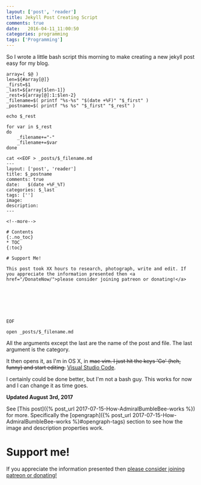 ```yaml
---
layout: ['post', 'reader']
title: Jekyll Post Creating Script
comments: true
date:   2016-04-11_11:00:50
categories: programming
tags: ['Programming']
---
```

So I wrote a little bash script this morning to make creating a new jekyll post easy for my blog.

~~~
array=( $@ )
len=${#array[@]}
_first=$1
_last=${array[$len-1]}
_rest=${array[@]:1:$len-2}
_filename=$( printf "%s-%s" "$(date +%F)" "$_first" )
_postname=$( printf "%s %s" "$_first" "$_rest" )

echo $_rest

for var in $_rest 
do
    _filename+="-"
    _filename+=$var
done

cat <<EOF > _posts/$_filename.md
---
layout: ['post', 'reader']
title: $_postname
comments: true
date:   $(date +%F_%T) 
categories: $_last
tags: ['']
image:
description:
---

<!--more-->

# Contents
{:.no_toc}
* TOC
{:toc}

# Support Me!

This post took XX hours to research, photograph, write and edit. If you appreciate the information presented then <a href="/DonateNow/">please consider joining patreon or donating!</a>







EOF

open _posts/$_filename.md 

~~~

<!--more-->

All the arguments except the last are the name of the post and file. The last argument is the category.

It then opens it, as I'm in OS X, in ~~mac vim. I just hit the keys 'Go' (heh, funny) and start editing.~~ [Visual Studio Code](https://code.visualstudio.com).

I certainly could be done better, but I'm not a bash guy. This works for now and I can change it as time goes.

**Updated August 3rd, 2017**

See [This post]({% post_url 2017-07-15-How-AdmiralBumbleBee-works %}) for more. Specifically the [opengraph]({% post_url 2017-07-15-How-AdmiralBumbleBee-works %}#opengraph-tags) section to see how the image and description properties work.

# Support me!

If you appreciate the information presented then <a href="/DonateNow/">please consider joining patreon or donating!</a>




